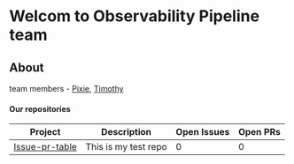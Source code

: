 # Welcom to Observability Pipeline team

## About

team members - [Pixie](https://github.com/Pixie-Axerup), [Timothy](https://github.com/timothy-mahoney)

#### Our repositories

| Project | Description | Open Issues | Open PRs |
|---|---|---|---|
| [Issue-pr-table](https://github.com/Pixie-Axerup/issue-pr-table) | This is my test repo | 0 | 0 |
